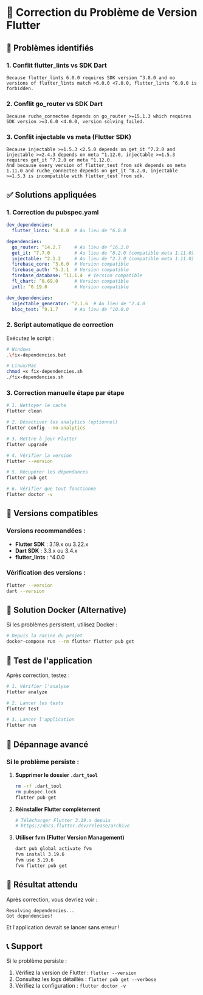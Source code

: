 # 🔧 Correction du Problème de Version Flutter

## 🐛 Problèmes identifiés

### 1. Conflit flutter_lints vs SDK Dart
```
Because flutter_lints 6.0.0 requires SDK version ^3.8.0 and no versions of flutter_lints match >6.0.0 <7.0.0, flutter_lints ^6.0.0 is forbidden.
```

### 2. Conflit go_router vs SDK Dart
```
Because ruche_connectee depends on go_router >=15.1.3 which requires SDK version >=3.6.0 <4.0.0, version solving failed.
```

### 3. Conflit injectable vs meta (Flutter SDK)
```
Because injectable >=1.5.3 <2.5.0 depends on get_it ^7.2.0 and injectable >=2.4.3 depends on meta ^1.12.0, injectable >=1.5.3 requires get_it ^7.2.0 or meta ^1.12.0.
And because every version of flutter_test from sdk depends on meta 1.11.0 and ruche_connectee depends on get_it ^8.2.0, injectable >=1.5.3 is incompatible with flutter_test from sdk.
```

## ✅ Solutions appliquées

### 1. **Correction du pubspec.yaml**
```yaml
dev_dependencies:
  flutter_lints: ^4.0.0  # Au lieu de ^6.0.0

dependencies:
  go_router: ^14.2.7     # Au lieu de ^16.2.0
  get_it: ^7.7.0         # Au lieu de ^8.2.0 (compatible meta 1.11.0)
  injectable: ^2.1.2     # Au lieu de ^2.3.0 (compatible meta 1.11.0)
  firebase_core: ^3.6.0  # Version compatible
  firebase_auth: ^5.3.1  # Version compatible
  firebase_database: ^11.1.4  # Version compatible
  fl_chart: ^0.69.0      # Version compatible
  intl: ^0.19.0          # Version compatible

dev_dependencies:
  injectable_generator: ^2.1.6  # Au lieu de ^2.4.0
  bloc_test: ^9.1.7      # Au lieu de ^10.0.0
```

### 2. **Script automatique de correction**
Exécutez le script :
```bash
# Windows
.\fix-dependencies.bat

# Linux/Mac
chmod +x fix-dependencies.sh
./fix-dependencies.sh
```

### 3. **Correction manuelle étape par étape**

```bash
# 1. Nettoyer le cache
flutter clean

# 2. Désactiver les analytics (optionnel)
flutter config --no-analytics

# 3. Mettre à jour Flutter
flutter upgrade

# 4. Vérifier la version
flutter --version

# 5. Récupérer les dépendances
flutter pub get

# 6. Vérifier que tout fonctionne
flutter doctor -v
```

## 🔄 Versions compatibles

### Versions recommandées :
- **Flutter SDK** : 3.19.x ou 3.22.x
- **Dart SDK** : 3.3.x ou 3.4.x
- **flutter_lints** : ^4.0.0

### Vérification des versions :
```bash
flutter --version
dart --version
```

## 🐳 Solution Docker (Alternative)

Si les problèmes persistent, utilisez Docker :

```bash
# Depuis la racine du projet
docker-compose run --rm flutter flutter pub get
```

## 📱 Test de l'application

Après correction, testez :

```bash
# 1. Vérifier l'analyse
flutter analyze

# 2. Lancer les tests
flutter test

# 3. Lancer l'application
flutter run
```

## 🔧 Dépannage avancé

### Si le problème persiste :

1. **Supprimer le dossier `.dart_tool`**
   ```bash
   rm -rf .dart_tool
   rm pubspec.lock
   flutter pub get
   ```

2. **Réinstaller Flutter complètement**
   ```bash
   # Télécharger Flutter 3.19.x depuis
   # https://docs.flutter.dev/release/archive
   ```

3. **Utiliser fvm (Flutter Version Management)**
   ```bash
   dart pub global activate fvm
   fvm install 3.19.6
   fvm use 3.19.6
   fvm flutter pub get
   ```

## 🎯 Résultat attendu

Après correction, vous devriez voir :
```
Resolving dependencies...
Got dependencies!
```

Et l'application devrait se lancer sans erreur !

## 📞 Support

Si le problème persiste :
1. Vérifiez la version de Flutter : `flutter --version`
2. Consultez les logs détaillés : `flutter pub get --verbose`
3. Vérifiez la configuration : `flutter doctor -v`